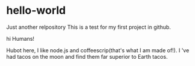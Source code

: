 # hello-world
Just another relpository
This is a test for my first project in github.

hi Humans!

Hubot here, I like node.js and coffeescrip(that's what I am made of!).
I 've had tacos on the moon and find them far superior to Earth tacos.
